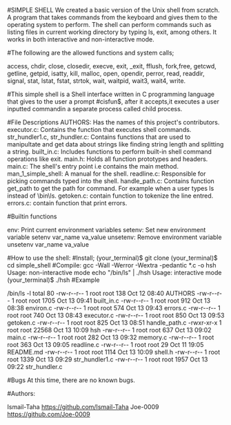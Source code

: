 #SIMPLE SHELL
We created a basic version of the Unix shell from scratch. A program that takes commands from the keyboard and gives them to the operating system to perform. The shell can perform commands such as listing files in current working directory by typing ls, exit, among others. It works in both interactive and non-interactive mode.

#The following are the allowed functions and system calls;

access, chdir, close, closedir, execve, exit, _exit, fflush, fork,free, getcwd, getline, getpid, isatty, kill, malloc, open, opendir, perror, read, readdir, signal, stat, lstat, fstat, strtok, wait, waitpid, wait3, wait4, write.

#This simple shell is a Shell interface written in C programming language that gives to the user a prompt #cisfun$, after it accepts,it executes a user inputted commandin a separate process called child process.

#File Descriptions
AUTHORS: Has the names of this project's contributors.
executor.c: Contains the function that executes shell commands.
str_hundler1.c, str_hundler.c: Contains functions that are used to manipultate and get data about strings like finding string length and splitting a string.
built_in.c: Includes functions to perform built-in shell command operations like exit.
main.h: Holds all function prototypes and headers.
main.c: The shell's entry point i.e contains the main method.
man_1_simple_shell: A manual for the shell.
readline.c: Responsible for picking commands typed into the shell.
handle_path.c: Contains function get_path to get the path for command. For example when a user types ls instead of \bin\ls.
getoken.c: contain function to tokenize the line entred.
errors.c: contain function that print errors.

#Builtin functions

env: Print current environment variables
setenv: Set new environment variable setenv var_name va_value
unsetenv: Remove environment variable unsetenv var_name va_value

#How to use the shell:
#Install;
(your_terminal)$ git clone <this repository>
(your_terminal)$ cd simple_shell
#Compile:
gcc -Wall -Werror -Wextra -pedantic *.c -o hsh
Usage: non-interactive mode
echo "/bin/ls" | ./hsh
Usage: interactive mode
(your_terminal)$ ./hsh
#Example

/bin/ls -l
total 80
-rw-r--r-- 1 root root   138 Oct 12 08:40 AUTHORS
-rw-r--r-- 1 root root  1705 Oct 13 09:41 built_in.c
-rw-r--r-- 1 root root   912 Oct 13 08:38 environ.c
-rw-r--r-- 1 root root   574 Oct 13 09:43 errors.c
-rw-r--r-- 1 root root   740 Oct 13 08:43 executor.c
-rw-r--r-- 1 root root   850 Oct 13 09:53 getoken.c
-rw-r--r-- 1 root root   825 Oct 13 08:51 handle_path.c
-rwxr-xr-x 1 root root 22568 Oct 13 10:09 hsh
-rw-r--r-- 1 root root   637 Oct 13 09:02 main.c
-rw-r--r-- 1 root root   282 Oct 13 09:32 memory.c
-rw-r--r-- 1 root root   363 Oct 13 09:05 readline.c
-rw-r--r-- 1 root root    29 Oct 11 19:05 README.md
-rw-r--r-- 1 root root  1114 Oct 13 10:09 shell.h
-rw-r--r-- 1 root root  1339 Oct 13 09:29 str_hundler1.c
-rw-r--r-- 1 root root  1957 Oct 13 09:22 str_hundler.c

#Bugs
At this time, there are no known bugs.

#Authors:

Ismail-Taha <https://github.com/Ismail-Taha>
Joe-0009 <https://github.com/Joe-0009>
